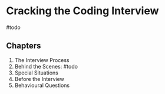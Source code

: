 # Cracking the Coding Interview
#todo 

## Chapters
1. The Interview Process
2. Behind the Scenes: #todo
3. Special Situations
4. Before the Interview
5. Behavioural Questions